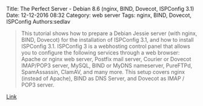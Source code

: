 Title: The Perfect Server - Debian 8.6 (nginx, BIND, Dovecot, ISPConfig 3.1)
Date: 12-12-2016 08:32
Category: web server
Tags: nginx, BIND, Dovecot, ISPConfig
Authors:sedlav

> This tutorial shows how to prepare a Debian Jessie server (with nginx, BIND, Dovecot) for the installation of ISPConfig 3.1, and how to install ISPConfig 3.1. ISPConfig 3 is a webhosting control panel that allows you to configure the following services through a web browser: Apache or nginx web server, Postfix mail server, Courier or Dovecot IMAP/POP3 server, MySQL, BIND or MyDNS nameserver, PureFTPd, SpamAssassin, ClamAV, and many more. This setup covers nginx (instead of Apache), BIND as DNS Server, and Dovecot as IMAP / POP3 server.

[Link](https://www.howtoforge.com/tutorial/perfect-server-debian-jessie-nginx-bind-dovecot-ispconfig-3.1/)

